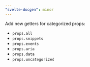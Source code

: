 ```yaml
---
"svelte-docgen": minor
---
```


Add new getters for categorized props:
- `props.all`
- `props.snippets`
- `props.events`
- `props.aria`
- `props.data`
- `props.uncategorized`
